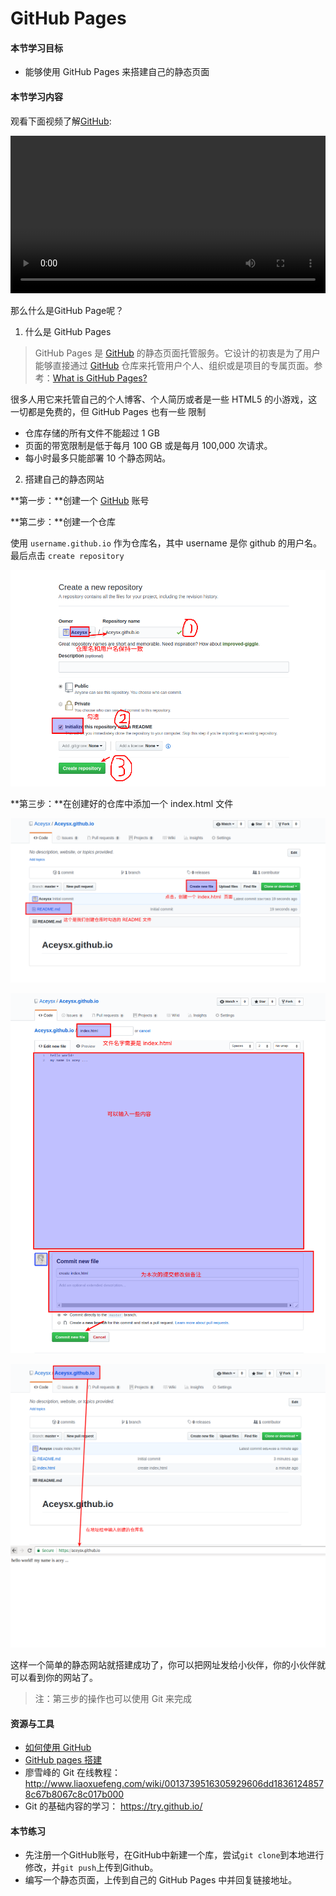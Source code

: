 # GitHub Pages

#### 本节学习目标

* 能够使用 GitHub Pages 来搭建自己的静态页面

#### 本节学习内容

观看下面视频了解[GitHub](https://github.com):

<video width="100%" id="video" controls="" preload="auto" poster="">
      <source id="mp4" src="/video/First Look • Collaboration with Git and GitHub.mp4" type="video/mp4">
      <p>抱歉，你的浏览器不支持在线视频播放。</p>
</video>

那么什么是GitHub Page呢？
1. 什么是 GitHub Pages

> GitHub Pages 是 [GitHub](www.github.com) 的静态页面托管服务。它设计的初衷是为了用户能够直接通过  [GitHub](www.github.com) 仓库来托管用户个人、组织或是项目的专属页面。参考：[What is GitHub Pages?](http://link.zhihu.com/?target=https%3A//help.github.com/articles/what-is-github-pages/)

很多人用它来托管自己的个人博客、个人简历或者是一些 HTML5 的小游戏，这一切都是免费的，但 GitHub  Pages 也有一些 限制

- 仓库存储的所有文件不能超过 1 GB
- 页面的带宽限制是低于每月 100 GB 或是每月 100,000 次请求。
- 每小时最多只能部署 10 个静态网站。



2. 搭建自己的静态网站

**第一步：**创建一个 [GitHub](www.github.com) 账号

**第二步：**创建一个仓库

使用 `username.github.io` 作为仓库名，其中 username 是你 github 的用户名。最后点击 `create repository`

![](../assets/create1.png)

**第三步：**在创建好的仓库中添加一个 index.html 文件

![](../assets/create-index1.png)

![](../assets/create-index2.png)

![](../assets/create-finish.png )

这样一个简单的静态网站就搭建成功了，你可以把网址发给小伙伴，你的小伙伴就可以看到你的网站了。

> 注：第三步的操作也可以使用 Git 来完成

#### 资源与工具

- [如何使用 GitHub](https://www.zhihu.com/question/20070065)
- [GitHub pages 搭建](https://pages.github.com/)
- 廖雪峰的 Git 在线教程：<http://www.liaoxuefeng.com/wiki/0013739516305929606dd18361248578c67b8067c8c017b000>
- Git 的基础内容的学习： <https://try.github.io/>



#### 本节练习
- 先注册一个GitHub账号，在GitHub中新建一个库，尝试`git clone`到本地进行修改，并`git push`上传到Github。
- 编写一个静态页面，上传到自己的 GitHub Pages 中并回复链接地址。

